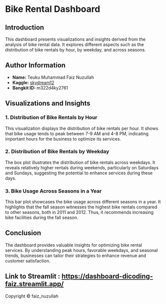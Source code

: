 # Bike Rental Dashboard

## Introduction
This dashboard presents visualizations and insights derived from the analysis of bike rental data. It explores different aspects such as the distribution of bike rentals by hour, by weekday, and across seasons.

## Author Information
- **Name:** Teuku Muhammad Faiz Nuzullah
- **Kaggle:** [skydream12](https://www.kaggle.com/skydream12)
- **Bangkit ID:** m322d4ky2761

## Visualizations and Insights

### 1. Distribution of Bike Rentals by Hour
This visualization displays the distribution of bike rentals per hour. It shows that bike usage tends to peak between 7-9 AM and 4-8 PM, indicating important hours for the business to optimize its services.

### 2. Distribution of Bike Rentals by Weekday
The box plot illustrates the distribution of bike rentals across weekdays. It reveals relatively higher rentals during weekends, particularly on Saturdays and Sundays, suggesting the potential to enhance services during these days.

### 3. Bike Usage Across Seasons in a Year
This bar plot showcases the bike usage across different seasons in a year. It highlights that the fall season witnesses the highest bike rentals compared to other seasons, both in 2011 and 2012. Thus, it recommends increasing bike facilities during the fall season.

## Conclusion
The dashboard provides valuable insights for optimizing bike rental services. By understanding peak hours, favorable weekdays, and seasonal trends, businesses can tailor their strategies to enhance revenue and customer satisfaction.

## Link to Streamlit : https://dashboard-dicoding-faiz.streamlit.app/

Copyright © faiz_nuzullah
